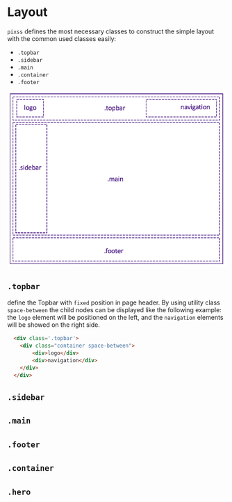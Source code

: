# Layout
`pixss` defines the most necessary classes to construct the simple layout with the common used classes easily:
- `.topbar`
- `.sidebar`
- `.main`
- `.container`
- `.footer`

![](images/layout.png)

## `.topbar`
define the Topbar with `fixed` position in page header. By using utility class `space-between` the child nodes can be displayed like the following example: the `logo` element will be positioned on the left, and the `navigation` elements will be showed on the right side.

```html
  <div class='.topbar'>
    <div class="container space-between">
        <div>logo</div>
        <div>navigation</div>
    </div>
  </div>
```

## `.sidebar`


## `.main`

## `.footer`

## `.container`

## `.hero`
